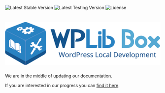![Latest Stable Version](https://img.shields.io/badge/stable-0.17.0-blue.svg)
![Latest Testing Version](https://img.shields.io/badge/testing-0.17.1-red.svg)
![License](https://poser.pugx.org/wplib/wplib-box/license)

# ![WPLib-Box](https://github.com/wplib/wplib.github.io/raw/master/WPLib-Box-100x.png)

We are in the middle of updating our documentation.  

If you are interested in our progress you can [find it here](https://wplib.github.io/box-docs/).
